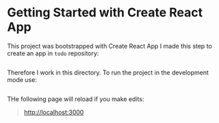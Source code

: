 # Getting Started with Create React App

This project was bootstrapped with Create React App
I made this step to create an app in `todo` repository:
```npx create-react-app todo
```
Therefore I work in this directory.
To run the project in the development mode use:
```npm start
```

THe following page will reload if you make edits:
> [http://localhost:3000](http://localhost:3000) 

